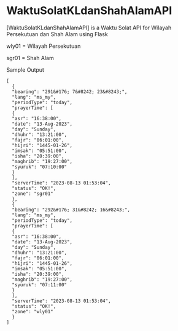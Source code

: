 # WaktuSolatKLdanShahAlamAPI
[WaktuSolatKLdanShahAlamAPI] is a Waktu Solat API for Wilayah Persekutuan dan Shah Alam using Flask


wly01 = Wilayah Persekutuan

sgr01 = Shah Alam

Sample Output
```
[
  {
  "bearing": "291&#176; 7&#8242; 23&#8243;",
  "lang": "ms_my",
  "periodType": "today",
  "prayerTime": [
  {
  "asr": "16:38:00",
  "date": "13-Aug-2023",
  "day": "Sunday",
  "dhuhr": "13:21:00",
  "fajr": "06:01:00",
  "hijri": "1445-01-26",
  "imsak": "05:51:00",
  "isha": "20:39:00",
  "maghrib": "19:27:00",
  "syuruk": "07:10:00"
  }
  ],
  "serverTime": "2023-08-13 01:53:04",
  "status": "OK!",
  "zone": "sgr01"
  },
  {
  "bearing": "292&#176; 31&#8242; 16&#8243;",
  "lang": "ms_my",
  "periodType": "today",
  "prayerTime": [
  {
  "asr": "16:38:00",
  "date": "13-Aug-2023",
  "day": "Sunday",
  "dhuhr": "13:21:00",
  "fajr": "06:01:00",
  "hijri": "1445-01-26",
  "imsak": "05:51:00",
  "isha": "20:39:00",
  "maghrib": "19:27:00",
  "syuruk": "07:11:00"
  }
  ],
  "serverTime": "2023-08-13 01:53:04",
  "status": "OK!",
  "zone": "wly01"
  }
]
```

